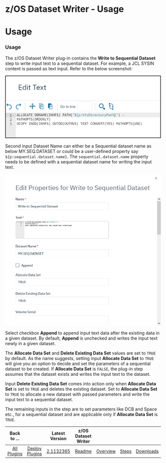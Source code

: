 
z/OS Dataset Writer - Usage
===========================

# Usage



### Usage




The z/OS Dataset Writer plug-in contains the **Write to Sequential Dataset** step to write input text to a sequential dataset. For example, a JCL SYSIN content is passed as text input. Refer to the below screenshot:


[![](picture1.png?resize=320%2C130)](https://www.urbancode.com/plugindoc/zos-dataset-writer/picture1-2/)


Second input Dataset Name can either be a Sequential dataset name as below MY.SEQ.DATASET or could be a user-defined property say ```${p:sequential.dataset.name}```. The `sequential.dataset.name` property needs to be defined with a sequential dataset name for writing the input text.


[![](zos-dataset-writer-plugin.png?resize=420%2C445)](https://www.urbancode.com/plugindoc/zos-dataset-writer/picture2/)


Select checkbox **Append** to append input text data after the existing data in a given dataset. By default, **Append** is unchecked and writes the input text newly in a given dataset.


The **Allocate Data Set** and **Delete Existing Data Set** values are set to `TRUE` by default. As the name suggests, setting input **Allocate Data Set** to `TRUE` will give you an option to decide and set the parameters of a sequential dataset to be created. If **Allocate Data Set** is `FALSE`, the plug-in step assumes that the dataset exists and writes the input text to the dataset.


Input **Delete Existing Data Set** comes into action only when **Allocate Data Set** is set to `TRUE` and deletes the existing dataset. Set to **Allocate Data Set** to `TRUE` to allocate a new dataset with passed parameters and write the input text to a sequential dataset.


The remaining inputs in the step are to set parameters like DCB and Space etc., for a sequential dataset and are applicable only if **Allocate Data Set** is `TRUE`.



|Back to ...||Latest Version|z/OS Dataset Writer ||||
| :---: | :---: | :---: | :---: | :---: | :---: | :---: |
|[All Plugins](../../index.md)|[Deploy Plugins](../README.md)|[2.1132365]()|[Readme](README.md)|[Overview](overview.md)|[Steps](steps.md)|[Downloads](downloads.md)|

